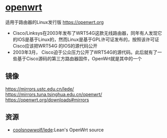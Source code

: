 # [openwrt](https://github.com/openwrt/openwrt)

适用于路由器的Linux发行版 <https://openwrt.org>

* Cisco/Linksys在2003年发布了WRT54G这款无线路由器，同年有人发现它的IOS是基于Linux的，然而Linux是基于GPL许可证发布的，按照该许可证Cisco应该把WRT54G 的IOS的源代码公开
* 2003年3月， Cisco迫于公众压力公开了WRT54G的源代码。此后就有了一些基于Cisco源码的第三方路由器固件，OpenWrt就是其中的一个

## 镜像

<https://mirrors.ustc.edu.cn/lede/>
<https://mirrors.tuna.tsinghua.edu.cn/openwrt/>
<https://openwrt.org/downloads#mirrors>

## 资源

* [coolsnowwolf/lede](https://github.com/coolsnowwolf/lede):Lean's OpenWrt source

